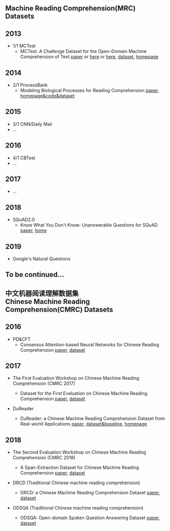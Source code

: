 ## Machine Reading Comprehension(MRC) Datasets 

## 2013
* 1/1 MCTest
  * MCTest: A Challenge Dataset for the Open-Domain Machine Comprehension of Text [paper](https://mattr1.github.io/mctest/MCTest_EMNLP2013.pdf) or [here](https://www.microsoft.com/en-us/research/wp-content/uploads/2016/11/MCTest_EMNLP2013.pdf) or [here](http://aclweb.org/anthology/D13-1020), [dataset](https://mattr1.github.io/mctest/data.html), [homepage](https://mattr1.github.io/mctest/index.html)


## 2014
* 2/1 ProcessBank
  * Modeling Biological Processes for Reading Comprehension [paper](https://nlp.stanford.edu/pubs/berant-srikumar-manning-emnlp14.pdf), [homepage&code&dataset](https://nlp.stanford.edu/software/bioprocess/)

## 2015
* 3/1 CNN/Daily Mail
* ...

## 2016
* 4/1 CBTest
* ...

## 2017
* ...

## 2018
* SQuAD2.0
  * Know What You Don't Know: Unanswerable Questions for SQuAD [paper](https://arxiv.org/abs/1806.03822), [home](https://rajpurkar.github.io/SQuAD-explorer/)


## 2019
* Google's Natural Questions

## To be continued...

###

## 中文机器阅读理解数据集 <br> Chinese Machine Reading Comprehension(CMRC) Datasets

## 2016
* PD&CFT
  * Consensus Attention-based Neural Networks for Chinese Reading Comprehension [paper](https://arxiv.org/abs/1607.02250), [dataset](https://github.com/ymcui/Chinese-RC-Dataset)

## 2017
* The First Evaluation Workshop on Chinese Machine Reading Comprehension (CMRC 2017) 
  * Dataset for the First Evaluation on Chinese Machine Reading Comprehension [paper](https://arxiv.org/abs/1709.08299), [dataset](https://github.com/ymcui/cmrc2017)

* DuReader
  * DuReader: a Chinese Machine Reading Comprehension Dataset from Real-world Applications [paper](https://arxiv.org/abs/1711.05073), [dataset&baseline](https://github.com/baidu/DuReader), [homepage](https://ai.baidu.com/broad/subordinate?dataset=dureader)

## 2018
* The Second Evaluation Workshop on Chinese Machine Reading Comprehension (CMRC 2018)
  * A Span-Extraction Dataset for Chinese Machine Reading Comprehension [paper](https://arxiv.org/abs/1810.07366), [dataset](https://github.com/ymcui/cmrc2018)

* DRCD (Traditional Chinese machine reading comprehension)
  * DRCD: a Chinese Machine Reading Comprehension Dataset [paper](https://arxiv.org/abs/1806.00920), [dataset](https://github.com/DRCSolutionService/DRCD)
* ODSQA (Traditional Chinese machine reading comprehension)
  * ODSQA: Open-domain Spoken Question Answering Dataset [paper](https://arxiv.org/abs/1808.02280), [dataset](https://github.com/chiahsuan156/ODSQA)


